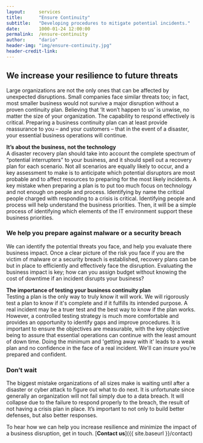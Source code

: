 ```yaml
---
layout:     services
title:      "Ensure Continuity"
subtitle:   "Developing procedures to mitigate potential incidents."
date:       1000-01-24 12:00:00
permalink:  /ensure-continuity
author:     "dario"
header-img: "img/ensure-continuity.jpg"
header-credit-link:
---
```


## We increase your resilience to future threats
Large organizations are not the only ones that can be affected by unexpected disruptions. Small companies face similar threats too; in fact, most smaller business would not survive a major disruption without a proven continuity plan. Believing that ‘It won’t happen to us’ is unwise, no matter the size of your organization. The capability to respond effectively is critical. Preparing a business continuity plan can at least provide reassurance to you – and your customers – that in the event of a disaster, your essential business operations will continue.

**It’s about the business, not the technology**  
A disaster recovery plan should take into account the complete spectrum of “potential interrupters” to your business, and it should spell out a recovery plan for each scenario. Not all scenarios are equally likely to occur, and a key assessment to make is to anticipate which potential disruptors are most probable and to affect resources to preparing for the most likely incidents. A key mistake when preparing a plan is to put too much focus on technology and not enough on people and process. Identifying by name the critical people charged with responding to a crisis is critical. Identifying people and process will help understand the business priorities. Then, it will be a simple process of identifying which elements of the IT environment support these business priorities.

### We help you prepare against malware or a security breach
We can identify the potential threats you face, and help you evaluate there business impact. Once a clear picture of the risk you face if you are the victim of malware or a security breach is established, recovery plans can be but in place to efficiently and effectively face the disruption. Evaluating the business impact is key; how can you assign budget without knowing the cost of downtime if an incident disrupts your business?

**The importance of testing your business continuity plan**  
Testing a plan is the only way to truly know it will work. We will rigorously test a plan to know if it's complete and if it fulfills its intended purpose. A real incident may be a truer test and the best way to know if the plan works. However, a controlled testing strategy is much more comfortable and provides an opportunity to identify gaps and improve procedures. It is important to ensure the objectives are measurable, with the key objective being to assure that essential operations can continue with the least amount of down time. Doing the minimum and 'getting away with it' leads to a weak plan and no confidence in the face of a real incident. We'll can insure you're prepared and confident.

### Don’t wait
The biggest mistake organizations of all sizes make is waiting until after a disaster or cyber attack to figure out what to do next. It is unfortunate since generally an organization will not fail simply due to a data breach. It will collapse due to the failure to respond properly to the breach, the result of not having a crisis plan in place. It’s important to not only to build better defenses, but also better responses.

To hear how we can help you increase resilience and minimize the impact of a business disruption, get in touch. [**Contact us**]({{ site.baseurl }}/contact)
